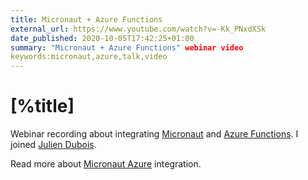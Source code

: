 ```yaml
---
title: Micronaut + Azure Functions
external_url: https://www.youtube.com/watch?v=-Kk_PNxdXSk
date_published: 2020-10-05T17:42:25+01:00
summary: "Micronaut + Azure Functions" webinar video
keywords:micronaut,azure,talk,video
---
```


# [%title]

Webinar recording about integrating [Micronaut](https://micronaut.io) and [Azure Functions](https://docs.microsoft.com/en-us/azure/azure-functions/). I joined [Julien Dubois](https://twitter.com/juliendubois).

Read more about [Micronaut Azure](https://micronaut-projects.github.io/micronaut-azure/latest/guide/) integration.